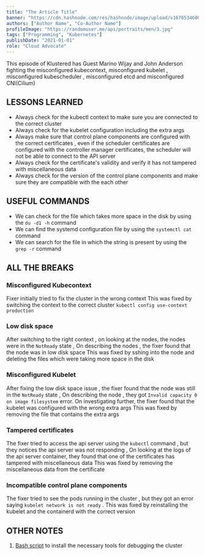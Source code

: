 ```yaml
---
title: "The Article Title"
banner: "https://cdn.hashnode.com/res/hashnode/image/upload/v1676534606406/53718f44-a049-4569-83a5-d8b72c00a530.jpeg?w=1600&h=840&fit=crop&crop=entropy&auto=compress,format&format=webp"
authors: ["Author Name", "Co-Author Name"]
profileImage: "https://randomuser.me/api/portraits/men/3.jpg"
tags: ["Programming", "Kubernetes"]
publishDate: "2021-01-01"
role: "Cloud Advocate"
---
```


This episode of Klustered has Guest Marino Wijay and John Anderson fighting the misconfigured kubecontext, misconfigured kubelet , misconfigured kubescheduler , misconfigured etcd and misconfigured CNI(Cilium)

## LESSONS LEARNED

- Always check for the kubectl context to make sure you are connected to the correct cluster
- Always check for the kubelet configuration including the extra args
- Always make sure that control plane components are configured with the correct certificates , even if the scheduler certificates are configured with the controller manager certificates, the scheduler will not be able to connect to the API server
- Always check for the certificate's validity and verify it has not tampered with miscellaneous data
- Always check for the version of the control plane components and make sure they are compatible with the each other

## USEFUL COMMANDS

- We can check for the file which takes more space in the disk by using the `du -d1 -h` command
- We can find the systemd configuration file by using the `systemctl cat` command
- We can search for the file in which the string is present by using the `grep -r` command

## ALL THE BREAKS

### Misconfigured Kubecontext

Fixer initially tried to fix the cluster in the wrong context
This was fixed by switching the context to the correct cluster `kubectl config use-context production`

### Low disk space

After switching to the right context , on looking at the nodes, the nodes were in the `NotReady` state , On describing the nodes , the fixer found that the node was in low disk space
This was fixed by sshing into the node and deleting the files which were taking more space in the disk

### Misconfigured Kubelet

After fixing the low disk space issue , the fixer found that the node was still in the `NotReady` state , On describing the node , they got `Invalid capacity 0 on image filesystem` error.
On investigating further, the fixer found that the kubelet was configured with the wrong extra args
This was fixed by removing the file that contains the extra args

### Tampered certificates

The fixer tried to access the api server using the `kubectl` command , but they notices the api server was not responding , On looking at the logs of the api server container, they found that one of the certificates has tampered with miscellaneous data
This was fixed by removing the miscellaneous data from the certificate

### Incompatible control plane components

The fixer tried to see the pods running in the cluster , but they got an error saying `kubelet network is not ready` .
This was fixed by reinstalling the kubelet and the containerd with the correct version

## OTHER NOTES

1. [Bash script](https://gist.githubusercontent.com/sontek/5b31111d56d30a48dca764fe72fd9b01/raw/e8c51a1e50a5d039b9270e7930c69913c5b87aac/klustered.sh) to install the necessary tools for debugging the cluster
